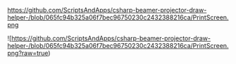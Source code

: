https://github.com/ScriptsAndApps/csharp-beamer-projector-draw-helper-/blob/065fc94b325a06f7bec96750230c2432388216ca/PrintScreen.png

![https://github.com/ScriptsAndApps/csharp-beamer-projector-draw-helper-/blob/065fc94b325a06f7bec96750230c2432388216ca/PrintScreen.png?raw=true)
